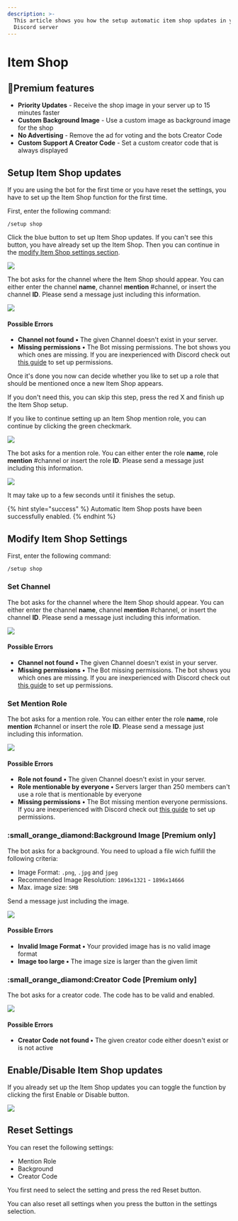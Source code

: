 ```yaml
---
description: >-
  This article shows you how the setup automatic item shop updates in your
  Discord server
---
```


# Item Shop

## 🔸Premium features

* **Priority Updates** - Receive the shop image in your server up to 15 minutes faster
* **Custom Background Image** - Use a custom image as background image for the shop
* **No Advertising** - Remove the ad for voting and the bots Creator Code
* **Custom Support A Creator Code** - Set a custom creator code that is always displayed

## Setup Item Shop updates

If you are using the bot for the first time or you have reset the settings, you have to set up the Item Shop function for the first time.

First, enter the following command:

```
/setup shop
```

Click the blue button to set up Item Shop updates. If you can't see this button, you have already set up the Item Shop. Then you can continue in the [modify Item Shop settings section](shop.md#modify-item-shop-settings).

![](../.gitbook/assets/SBMdS8h7gK.gif)

The bot asks for the channel where the Item Shop should appear. You can either enter the channel **name**, channel **mention** #channel, or insert the channel **ID**. Please send a message just including this information.

![](../.gitbook/assets/qblpeGNINU.gif)

#### Possible Errors

* **Channel not found** **•** The given Channel doesn't exist in your server.
* **Missing permissions** **•** The Bot missing permissions. The bot shows you which ones are missing. If you are inexperienced with Discord check out [this guide](https://support.discord.com/hc/en-us/articles/206029707-How-do-I-set-up-Permissions-) to set up permissions.

Once it's done you now can decide whether you like to set up a role that should be mentioned once a new Item Shop appears.&#x20;

If you don't need this, you can skip this step, press the red X and finish up the Item Shop setup.

If you like to continue setting up an Item Shop mention role, you can continue by clicking the green checkmark.

![](../.gitbook/assets/OS05HhxCzQ.gif)

The bot asks for a mention role. You can either enter the role **name**, role **mention** #channel or insert the role **ID**. Please send a message just including this information.

![](../.gitbook/assets/pkhzhadUuI.gif)

It may take up to a few seconds until it finishes the setup.

{% hint style="success" %}
Automatic Item Shop posts have been successfully enabled.
{% endhint %}

## Modify Item Shop Settings

First, enter the following command:

```
/setup shop
```

### Set Channel

The bot asks for the channel where the Item Shop should appear. You can either enter the channel **name**, channel **mention** #channel, or insert the channel **ID**. Please send a message just including this information.

![](../.gitbook/assets/WG8NkowpIs.gif)

#### Possible Errors

* **Channel not found** **•** The given Channel doesn't exist in your server.
* **Missing permissions** **•** The Bot missing permissions. The bot shows you which ones are missing. If you are inexperienced with Discord check out [this guide](https://support.discord.com/hc/en-us/articles/206029707-How-do-I-set-up-Permissions-) to set up permissions.

### Set Mention Role

The bot asks for a mention role. You can either enter the role **name**, role **mention** #channel or insert the role **ID**. Please send a message just including this information.

![](../.gitbook/assets/79gnuAIjBt.gif)

#### Possible Errors

* **Role not found** **•** The given Channel doesn't exist in your server.
* **Role mentionable by everyone •** Servers larger than 250 members can't use a role that is mentionable by everyone
* **Missing permissions** **•** The Bot missing mention everyone permissions. If you are inexperienced with Discord check out [this guide](https://support.discord.com/hc/en-us/articles/206029707-How-do-I-set-up-Permissions-) to set up permissions.

### :small\_orange\_diamond:Background Image \[Premium only]

The bot asks for a background. You need to upload a file wich fulfill the following criteria:

* Image Format: `.png`, `.jpg` and `jpeg`
* Recommended Image Resolution: `1896x1321` - `1896x14666`
* Max. image size: `5MB`

&#x20;Send a message just including the image.

![](../.gitbook/assets/CEYmUTmZC0.gif)

#### Possible Errors

* **Invalid Image Format •** Your provided image has is no valid image format
* **Image too large •** The image size is larger than the given limit

### :small\_orange\_diamond:Creator Code \[Premium only]&#x20;

The bot asks for a creator code. The code has to be valid and enabled.

![](../.gitbook/assets/nvsvmrhFLs.gif)

#### Possible Errors

* **Creator Code not found •** The given creator code either doesn't exist or is not active&#x20;

## Enable/Disable Item Shop updates

If you already set up the Item Shop updates you can toggle the function by clicking the first Enable or Disable button.

![](../.gitbook/assets/09jJYsBX3a.gif)

## Reset Settings

You can reset the following settings:

* Mention Role
* Background
* Creator Code

You first need to select the setting and press the red Reset button.

You can also reset all settings when you press the button in the settings selection.
